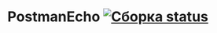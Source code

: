 # PostmanEcho [![Сборка status](https://ci.appveyor.com/api/projects/status/5b15tjpjt5uo8j8y/branch/master?svg=true)](https://ci.appveyor.com/project/Marina1977D/postmanecho/branch/master)
